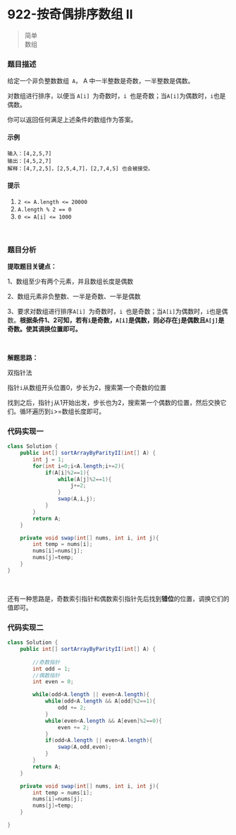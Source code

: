 # 922-按奇偶排序数组 II

>简单  
>数组

### 题目描述

给定一个非负整数数组` A`， A 中一半整数是奇数，一半整数是偶数。

对数组进行排序，以便当 `A[i] `为奇数时，`i `也是奇数；当` A[i] `为偶数时，` i `也是偶数。

你可以返回任何满足上述条件的数组作为答案。


#### 示例

```
输入：[4,2,5,7]
输出：[4,5,2,7]
解释：[4,7,2,5]，[2,5,4,7]，[2,7,4,5] 也会被接受。
```

#### 提示

1. `2 <= A.length <= 20000`
2. `A.length % 2 == 0`
3. `0 <= A[i] <= 1000`

</br>

### 题目分析

**提取题目关键点：**

1、数组至少有两个元素，并且数组长度是偶数

2、数组元素非负整数、一半是奇数、一半是偶数

3、要求对数组进行排序`A[i] `为奇数时，`i `也是奇数；当` A[i] `为偶数时，` i `也是偶数。**根据条件1、2可知，若有`i`是奇数，`A[i]`是偶数，则必存在`j`是偶数且`A[j]`是奇数。使其调换位置即可。**

</br>

**解题思路：**

双指针法

指针`i`从数组开头位置0，步长为2，搜索第一个奇数的位置

找到之后，指针`j`从1开始出发，步长也为2，搜索第一个偶数的位置，然后交换它们。循环遍历到`i`>=数组长度即可。



### 代码实现一

```java
class Solution {
    public int[] sortArrayByParityII(int[] A) {
        int j = 1;
        for(int i=0;i<A.length;i+=2){
            if(A[i]%2==1){
                while(A[j]%2==1){
                    j+=2;
                }
                swap(A,i,j);
            }
        }
        return A;
    }

    private void swap(int[] nums, int i, int j){
        int temp = nums[i];
        nums[i]=nums[j];
        nums[j]=temp;
    }
}
```

  </br>



还有一种思路是，奇数索引指针和偶数索引指针先后找到**错位**的位置，调换它们的值即可。


### 代码实现二

```java
class Solution {
    public int[] sortArrayByParityII(int[] A) {
    
        //奇数指针
        int odd = 1;
        //偶数指针
        int even = 0;

        while(odd<A.length || even<A.length){
            while(odd<A.length && A[odd]%2==1){
                odd += 2;
            }
            while(even<A.length && A[even]%2==0){
                even += 2;
            }
            if(odd<A.length || even<A.length){
                swap(A,odd,even);
            }
        }
        return A;
    }

    private void swap(int[] nums, int i, int j){
        int temp = nums[i];
        nums[i]=nums[j];
        nums[j]=temp;
    }

}
```



